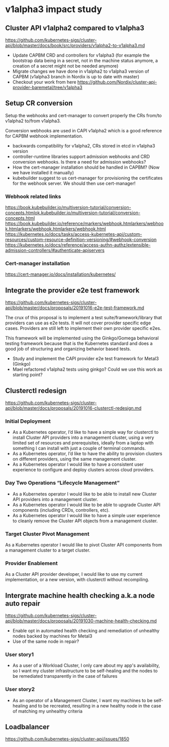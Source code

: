 # v1alpha3 impact study

## Cluster API v1alpha2 compared to v1alpha3

<https://github.com/kubernetes-sigs/cluster-api/blob/master/docs/book/src/providers/v1alpha2-to-v1alpha3.md>

* Update CAPBM CRD and controllers for v1alpha3 (for example the bootstrap data being in a secret, not in the machine status anymore, a creation of a secret might not be needed anymore)
* Migrate changes we have done in v1alpha2 to v1alpha3 version of CAPBM (v1alpha3 branch in Nordix is up to date with master)
* Checkout your work from here <https://github.com/Nordix/cluster-api-provider-baremetal/tree/v1alpha3>

## Setup CR conversion

Setup the webhooks and cert-manager to convert properly the CRs from/to v1alpha2 to/from v1alpha3.

Conversion webhooks are used in CAPI v1alpha2 which is a good reference for CAPBM webhook implementation.

* backwards compatibility for v1alpha2, CRs stored in etcd in v1alpha3 version
* controller-runtime libraries support admission webhooks and CRD conversion webhooks. Is there a need for admission webhooks?
* How the cert-manager installation should be handled in CAPBM? (Now we have installed it manually)
* kubebuilder suggest to us cert-manager for provisioning the certificates for the webhook server. We should then use cert-manager!

### Webhook related links

<https://book.kubebuilder.io/multiversion-tutorial/conversion-concepts.htmlok.kubebuilder.io/multiversion-tutorial/conversion-concepts.html>
<https://book.kubebuilder.io/reference/markers/webhook.htmlarkers/webhook.htmlarkers/webhook.htmlarkers/webhook.html>
<https://kubernetes.io/docs/tasks/access-kubernetes-api/custom-resources/custom-resource-definition-versioning/#webhook-conversion>
<https://kubernetes.io/docs/reference/access-authn-authz/extensible-admission-controllers/#authenticate-apiservers>

### Cert-manager installation

<https://cert-manager.io/docs/installation/kubernetes/>

## Integrate the provider e2e test framework

<https://github.com/kubernetes-sigs/cluster-api/blob/master/docs/proposals/20191016-e2e-test-framework.md>

The crux of this proposal is to implement a test suite/framework/library that providers can use as e2e tests. It will not cover provider specific edge cases. Providers are still left to implement their own provider specific e2es.

This framework will be implemented using the Ginkgo/Gomega behavioral testing framework because that is the Kubernetes standard and does a good job of structuring and organizing behavior based tests.

* Study and implement the CAPI provider e2e test framework for Metal3 (Ginkgo)
* Mael refactored v1alpha2 tests using ginkgo? Could we use this work as starting point?

## Clusterctl redesign

<https://github.com/kubernetes-sigs/cluster-api/blob/master/docs/proposals/20191016-clusterctl-redesign.md>

### Initial Deployment

* As a Kubernetes operator, I’d like to have a simple way for clusterctl to install Cluster API providers into a management cluster, using a very limited set of resources and prerequisites, ideally from a laptop with something I can install with just a couple of terminal commands.
* As a Kubernetes operator, I’d like to have the ability to provision clusters on different providers, using the same management cluster.
* As a Kubernetes operator I would like to have a consistent user experience to configure and deploy clusters across cloud providers.

### Day Two Operations “Lifecycle Management”

* As a Kubernetes operator I would like to be able to install new Cluster API providers into a management cluster.
* As a Kubernetes operator I would like to be able to upgrade Cluster API components (including CRDs, controllers, etc).
* As a Kubernetes operator I would like to have a simple user experience to cleanly remove the Cluster API objects from a management cluster.

### Target Cluster Pivot Management

As a Kubernetes operator I would like to pivot Cluster API components from a management cluster to a target cluster.

### Provider Enablement

As a Cluster API provider developer, I would like to use my current implementation, or a new version, with clusterctl without recompiling.

## Intergrate machine health checking a.k.a node auto repair

<https://github.com/kubernetes-sigs/cluster-api/blob/master/docs/proposals/20191030-machine-health-checking.md>

* Enable opt in automated health checking and remediation of unhealthy nodes backed by machines for Metal3
* Use of the same node in repair?

### User story1

* As a user of a Workload Cluster, I only care about my app's availability, so I want my cluster infrastructure to be self-healing and the nodes to be remediated transparently in the case of failures

### User story2

* As an operator of a Management Cluster, I want my machines to be self-healing and to be recreated, resulting in a new healthy node in the case of matching my unhealthy criteria

## Loadbalancer

<https://github.com/kubernetes-sigs/cluster-api/issues/1850>
